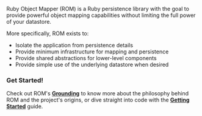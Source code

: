 Ruby Object Mapper (ROM) is a Ruby persistence library with the goal to provide
powerful object mapping capabilities without limiting the full power of your
datastore.

More specifically, ROM exists to:

* Isolate the application from persistence details
* Provide minimum infrastructure for mapping and persistence
* Provide shared abstractions for lower-level components
* Provide simple use of the underlying datastore when desired

### Get Started! 
Check out ROM's [**Grounding**](/learn/introduction/grounding) to know more about the philosophy behind ROM and 
the project's origins, or dive straight into code with the 
[**Getting Started**](/learn/basics/getting_started) guide.